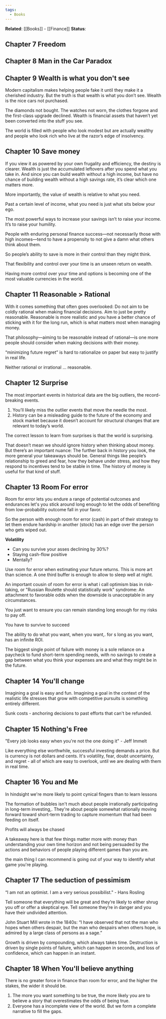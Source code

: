 ```yaml
---
tags:
  - Books
---
```

**Related**: [[Books]] - [[Finance]]
**Status**: 


## Chapter 7 Freedom

## Chapter 8 Man in the Car Paradox

## Chapter 9 Wealth is what you don't see

Modern capitalism makes helping people fake it until they make it a cherished industry. But the truth is that wealth is what you don’t see. Wealth is the nice cars not purchased. 

The diamonds not bought. The watches not worn, the clothes forgone and the first-class upgrade declined. Wealth is financial assets that haven’t yet been converted into the stuff you see. 

The world is filled with people who look modest but are actually wealthy and people who look rich who live at the razor’s edge of insolvency.
## Chapter 10 Save money

If you view it as powered by your own frugality and efficiency, the destiny is clearer. Wealth is just the accumulated leftovers after you spend what you take in. And since you can build wealth without a high income, but have no chance of building wealth without a high savings rate, it’s clear which one matters more.

More importantly, the value of wealth is relative to what you need.

Past a certain level of income, what you need is just what sits below your ego.

The most powerful ways to increase your savings isn’t to raise your income. It’s to raise your humility.

People with enduring personal finance success—not necessarily those with high incomes—tend to have a propensity to not give a damn what others think about them. 

So people’s ability to save is more in their control than they might think.

That flexibility and control over your time is an unseen return on wealth.

Having more control over your time and options is becoming one of the most valuable currencies in the world.

## Chapter 11 Reasonable > Rational

With it comes something that often goes overlooked: Do not aim to be coldly rational when making financial decisions. Aim to just be pretty reasonable. Reasonable is more realistic and you have a better chance of sticking with it for the long run, which is what matters most when managing money.

That philosophy—aiming to be reasonable instead of rational—is one more people should consider when making decisions with their money.

“minimizing future regret” is hard to rationalize on paper but easy to justify in real life.

Neither rational or irrational ... reasonable.
## Chapter 12 Surprise

The most important events in historical data are the big outliers, the record-breaking events.

1. You’ll likely miss the outlier events that move the needle the most.
2. History can be a misleading guide to the future of the economy and stock market because it doesn’t account for structural changes that are relevant to today’s world.

The correct lesson to learn from surprises is that the world is surprising.

That doesn’t mean we should ignore history when thinking about money. But there’s an important nuance: The further back in history you look, the more general your takeaways should be. General things like people’s relationship to greed and fear, how they behave under stress, and how they respond to incentives tend to be stable in time. The history of money is useful for that kind of stuff.
## Chapter 13 Room For error

Room for error lets you endure a range of potential outcomes and endurances let's you stick around long enough to let the odds of benefiting from low-probability outcome fall in your favor.

So the person with enough room for error (cash) in part of their strategy to let them endure hardship in another (stock) has an edge over the person who gets wiped out.

 **Volatility**
- Can you survive your asses declining by 30%?
- Staying cash-flow positive
- Mentally?

Use room for error when estimating your future returns. This is more art than science.
A one third buffer is enough to allow to sleep well at night.

An important cousin of room for error is what i call optimism bias in risk-taking, or "Russian Roulette should statistically work" syndrome: An attachment to favorable odds when the downside is unacceptable in any circumstances.

You just want to ensure you can remain standing long enough for my risks to pay off.

You have to survive to succeed 

The ability to do what you want, when you want,. for s long as you want, has an infinite ROI.

The biggest single point of failure with money is a sole reliance on a paycheck to fund short-term spending needs, with no savings to create a gap between what you think your expenses are and what they might be in the future.
## Chapter 14 You'll change

Imagining a goal is easy and fun. Imagining a goal in the context of the realistic life stresses that grow with competitive pursuits is something entirely different.

Sunk costs - anchoring decisions to past efforts that can't be refunded.
## Chapter 15 Nothing's Free

"Every job looks easy when you're not the one doing it" - Jeff Immelt

Like everything else worthwhile, successful investing demands a price. But is currency is not dollars and cents. It's volatility, fear, doubt uncertainty, and regret - all of which are easy to overlook, until we are dealing with them in real time.
## Chapter 16 You and Me

In hindsight we're more likely to point cynical fingers than to learn lessons

The formation of bubbles isn't much about people irrationally participating in long-term investing,. They're about people somewhat rationally moving forward toward short-term trading to capture momentum that had been feeding on itself.

Profits will always be chased

A takeaway here is that few things matter more with money than understanding your own time horizon and not being persuaded by the actions and behaviors of people playing different games than you are.

the main thing I can recommend is going out of your way to identify what game you're playing.
## Chapter 17 The seduction of pessimism

“I am not an optimist. I am a very serious possibilist." - Hans Rosling

Tell someone that everything will be great and they’re likely to either shrug you off or offer a skeptical eye. Tell someone they’re in danger and you have their undivided attention.

John Stuart Mill wrote in the 1840s: “I have observed that not the man who hopes when others despair, but the man who despairs when others hope, is admired by a large class of persons as a sage.”

Growth is driven by compounding, which always takes time. Destruction is driven by single points of failure, which can happen in seconds, and loss of confidence, which can happen in an instant.
## Chapter 18 When You'll believe anything

There is no greater force in finance than room for error, and the higher the stakes, the wider it should be.

1. The more you want something to be true, the more likely you are to believe a story that overestimates the odds of being true.
2. Everyone has a incomplete view of the world. But we form a complete narrative to fill the gaps.

